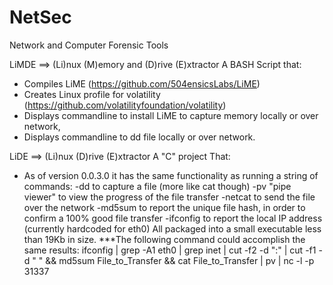 NetSec
======

Network and Computer Forensic Tools

LiMDE ==> (Li)nux (M)emory and (D)rive (E)xtractor
  A BASH Script that:
* Compiles LiME (https://github.com/504ensicsLabs/LiME)
* Creates Linux profile for volatility (https://github.com/volatilityfoundation/volatility)
* Displays commandline to install LiME to capture memory locally or over network,
* Displays commandline to dd file locally or over network.
 
LiDE ==> (Li)nux (D)rive (E)xtractor
  A "C" project That:
* As of version 0.0.3.0 it has the same functionality as running a string of commands:
-dd to capture a file (more like cat though)
-pv "pipe viewer" to view the progress of the file transfer
-netcat to send the file over the network
-md5sum to report the unique file hash, in order to confirm a 100% good file transfer
-ifconfig to report the local IP address (currently hardcoded for eth0)
All packaged into a small executable less than 19Kb in size.
***The following command could accomplish the same results:
ifconfig | grep -A1 eth0 | grep inet | cut -f2 -d ":" | cut -f1 -d " " && md5sum File_to_Transfer && cat File_to_Transfer | pv | nc -l -p 31337

